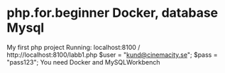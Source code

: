 # php.for.beginner Docker, database Mysql
My first php project
Running: localhost:8100 / http://localhost:8100/labb1.php
$user = "kund@cinemacity.se";
$pass = "pass123";
You need Docker and MySQLWorkbench
